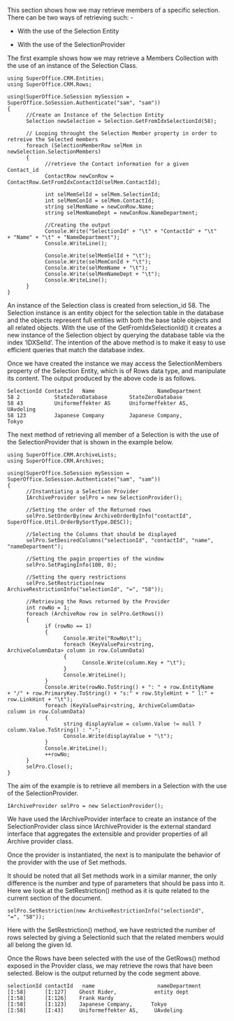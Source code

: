 <properties date="2016-05-11"
SortOrder="3"
/>

 

This section shows how we may retrieve members of a specific selection. There can be two ways of retrieving such: -

* With the use of the Selection Entity

* With the use of the SelectionProvider

The first example shows how we may retrieve a Members Collection with the use of an instance of the Selection Class.

```
using SuperOffice.CRM.Entities;
using SuperOffice.CRM.Rows;
 
using(SuperOffice.SoSession mySession =
SuperOffice.SoSession.Authenticate("sam", "sam"))
{
      //Create an Instance of the Selection Entity
      Selection newSelection = Selection.GetFromIdxSelectionId(58);
 
      // Looping throught the Selection Member property in order to
retreive the Selected members          
      foreach (SelectionMemberRow selMem in
newSelection.SelectionMembers)
      {
            //retrieve the Contact information for a given
Contact_id
            ContactRow newConRow =
ContactRow.GetFromIdxContactId(selMem.ContactId);
 
            int selMemSelId = selMem.SelectionId;
            int selMemConId = selMem.ContactId;
            string selMemName = newConRow.Name;
            string selMemNameDept = newConRow.NameDepartment;
 
            //Creating the output
            Console.Write("SelectionId" + "\t" + "ContactId" + "\t"
+ "Name" + "\t" + "NameDepartment");
            Console.WriteLine();
                       
            Console.Write(selMemSelId + "\t");
            Console.Write(selMemConId + "\t");
            Console.Write(selMemName + "\t");
            Console.Write(selMemNameDept + "\t");
            Console.WriteLine();
      }
}
```

 

An instance of the Selection class is created from selection\_id 58. The Selection instance is an entity object for the selection table in the database and the objects represent full entities with both the base table objects and all related objects. With the use of the GetFromIdxSelectionId() it creates a new instance of the Selection object by querying the database table via the index ‘IDXSelId’. The intention of the above method is to make it easy to use efficient queries that match the database index.

Once we have created the instance we may access the SelectionMembers property of the Selection Entity, which is of Rows data type, and manipulate its content. The output produced by the above code is as follows.

```
SelectionId ContactId   Name                    NameDepartment
58 2           StateZeroDatabase       StateZeroDatabase
58 43          Uniformeffekter AS      Uniformeffekter AS,
UAvdeling
58 123         Japanese Company        Japanese Company,
Tokyo
```

 

The next method of retrieving all member of a Selection is with the use of the SelectionProvider that is shown in the example below.

```
using SuperOffice.CRM.ArchiveLists;
using SuperOffice.CRM.Archives;
 
using(SuperOffice.SoSession mySession =
SuperOffice.SoSession.Authenticate("sam", "sam"))
{
      //Instantiating a Selection Provider
      IArchiveProvider selPro = new SelectionProvider();
 
      //Setting the order of the Returned rows
      selPro.SetOrderBy(new ArchiveOrderByInfo("contactId",
SuperOffice.Util.OrderBySortType.DESC));
 
      //Selecting the Columns that should be displayed
      selPro.SetDesiredColumns("selectionId", "contactId", "name",
"nameDepartment");
 
      //Setting the pagin properties of the window
      selPro.SetPagingInfo(100, 0);
                   
      //Setting the query restrictions
      selPro.SetRestriction(new
ArchiveRestrictionInfo("selectionId", "=", "58"));
 
      //Retrieving the Rows returned by the Provider
      int rowNo = 1;
      foreach (ArchiveRow row in selPro.GetRows())
      {
            if (rowNo == 1)
            {
                  Console.Write("RowNo\t");
                  foreach (KeyValuePair<string,
ArchiveColumnData> column in row.ColumnData)
                  {
                        Console.Write(column.Key + "\t");
                  }
                  Console.WriteLine();
            }
            Console.Write(rowNo.ToString() + ": " + row.EntityName
+ "/" + row.PrimaryKey.ToString() + "s:" + row.StyleHint + " l:" +
row.LinkHint + "\t");
            foreach (KeyValuePair<string, ArchiveColumnData>
column in row.ColumnData)
            {
                  string displayValue = column.Value != null ?
column.Value.ToString() : "-";
                  Console.Write(displayValue + "\t");
            }
            Console.WriteLine();
            ++rowNo;
      }
      selPro.Close();
}
```

 

The aim of the example is to retrieve all members in a Selection with the use of the SelectionProvider.

```
IArchiveProvider selPro = new SelectionProvider();
```

 

We have used the IArchiveProvider interface to create an instance of the SelectionProvider class since IArchiveProvider is the external standard interface that aggregates the extensible and provider properties of all Archive provider class.

Once the provider is instantiated, the next is to manipulate the behavior of the provider with the use of Set methods.

It should be noted that all Set methods work in a similar manner, the only difference is the number and type of parameters that should be pass into it. Here we look at the SetRestriction() method as it is quite related to the current section of the document.

```
selPro.SetRestriction(new ArchiveRestrictionInfo("selectionId",
"=", "58"));
```

 

Here with the SetRestriction() method, we have restricted the number of rows selected by giving a SelectionId such that the related members would all belong the given Id.

Once the Rows have been selected with the use of the GetRows() method exposed in the Provider class, we may retrieve the rows that have been selected. Below is the output returned by the code segment above.

```
selectionId contactId   name                    nameDepartment
[I:58]      [I:127]    Ghost Rider,            entity dept
[I:58]      [I:126]    Frank Hardy        
[I:58]      [I:123]    Japanese Company,      Tokyo
[I:58]      [I:43]     Uniformeffekter AS,     UAvdeling
```

 

 
